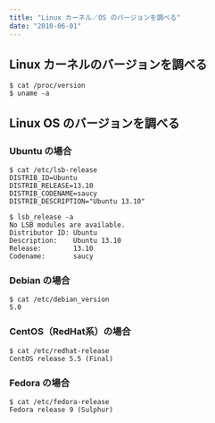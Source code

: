 ```yaml
---
title: "Linux カーネル／OS のバージョンを調べる"
date: "2010-06-01"
---
```


Linux カーネルのバージョンを調べる
----

```
$ cat /proc/version
$ uname -a
```

Linux OS のバージョンを調べる
----

### Ubuntu の場合

```
$ cat /etc/lsb-release
DISTRIB_ID=Ubuntu
DISTRIB_RELEASE=13.10
DISTRIB_CODENAME=saucy
DISTRIB_DESCRIPTION="Ubuntu 13.10"

$ lsb_release -a
No LSB modules are available.
Distributor ID: Ubuntu
Description:    Ubuntu 13.10
Release:        13.10
Codename:       saucy
```

### Debian の場合

```
$ cat /etc/debian_version
5.0
```

### CentOS（RedHat系）の場合

```
$ cat /etc/redhat-release
CentOS release 5.5 (Final)
```

### Fedora の場合

```
$ cat /etc/fedora-release
Fedora release 9 (Sulphur)
```

